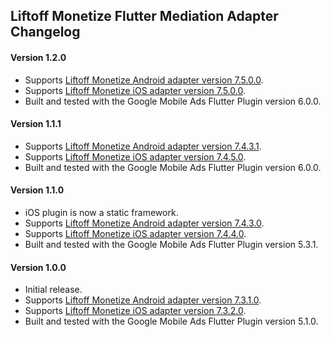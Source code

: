 ## Liftoff Monetize Flutter Mediation Adapter Changelog

#### Version 1.2.0
* Supports [Liftoff Monetize Android adapter version 7.5.0.0](https://github.com/googleads/googleads-mobile-android-mediation/blob/main/ThirdPartyAdapters/liftoffmonetize/CHANGELOG.md#version-7500).
* Supports [Liftoff Monetize iOS adapter version 7.5.0.0](https://github.com/googleads/googleads-mobile-ios-mediation/blob/main/adapters/LiftoffMonetize/CHANGELOG.md#version-7500).
* Built and tested with the Google Mobile Ads Flutter Plugin version 6.0.0.

#### Version 1.1.1
* Supports [Liftoff Monetize Android adapter version 7.4.3.1](https://github.com/googleads/googleads-mobile-android-mediation/blob/main/ThirdPartyAdapters/liftoffmonetize/CHANGELOG.md#version-7431).
* Supports [Liftoff Monetize iOS adapter version 7.4.5.0](https://github.com/googleads/googleads-mobile-ios-mediation/blob/main/adapters/LiftoffMonetize/CHANGELOG.md#version-7450).
* Built and tested with the Google Mobile Ads Flutter Plugin version 6.0.0.

#### Version 1.1.0
* iOS plugin is now a static framework.
* Supports [Liftoff Monetize Android adapter version 7.4.3.0](https://github.com/googleads/googleads-mobile-android-mediation/blob/main/ThirdPartyAdapters/liftoffmonetize/CHANGELOG.md#version-7430).
* Supports [Liftoff Monetize iOS adapter version 7.4.4.0](https://github.com/googleads/googleads-mobile-ios-mediation/blob/main/adapters/LiftoffMonetize/CHANGELOG.md#version-7440).
* Built and tested with the Google Mobile Ads Flutter Plugin version 5.3.1.

#### Version 1.0.0
* Initial release.
* Supports [Liftoff Monetize Android adapter version 7.3.1.0](https://github.com/googleads/googleads-mobile-android-mediation/blob/main/ThirdPartyAdapters/liftoffmonetize/CHANGELOG.md#version-7310).
* Supports [Liftoff Monetize iOS adapter version 7.3.2.0](https://github.com/googleads/googleads-mobile-ios-mediation/blob/main/adapters/LiftoffMonetize/CHANGELOG.md#version-7320).
* Built and tested with the Google Mobile Ads Flutter Plugin version 5.1.0.
